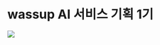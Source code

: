 # wassup AI 서비스 기획 1기
<img src="https://capsule-render.vercel.app/api?type=waving&color=auto&height=300&section=header&text=study%20note&fontSize=90" />


